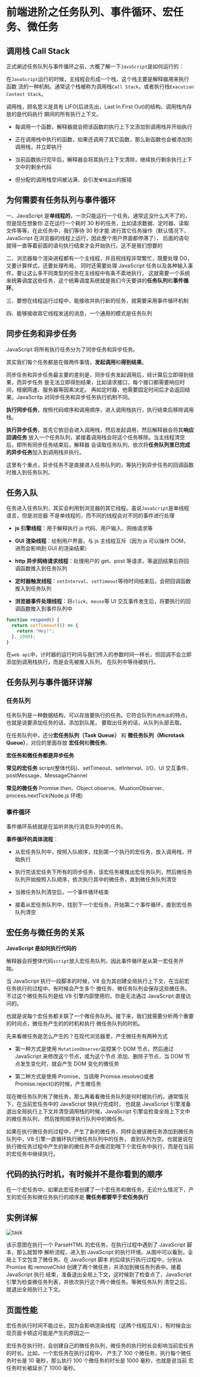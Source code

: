 # 前端进阶之任务队列、事件循环、宏任务、微任务

## 调用栈 Call Stack

正式阐述任务队列与事件循环之前，大概了解一下`JavaScript`是如何运行的：

在`JavaScript`运行的时候，主线程会形成一个栈，这个栈主要是解释器用来执行函数
流的一种机制。通常这个栈被称为调用栈`Call Stack`，或者执行栈`Exacution Context Stack`。

调用栈，顾名思义是具有 LIFO(后进先出，Last In First Out)的结构。调用栈内存放的是代码执行
期间的所有执行上下文。

- 每调用一个函数，解释器就会把该函数的执行上下文添加到调用栈并开始执行

- 正在调用栈中执行的函数，如果还调用了其它函数，那么新函数也会被添加到调用栈，并立即执行

- 当前函数执行完毕后，解释器会将其执行上下文清除，继续执行剩余执行上下文中的剩余代码

- 但分配的调用栈空间被沾满，会引发`堆栈溢出`的报错

## 为何需要有任务队列与事件循环

一、JavaScript 是**单线程的**，一次只能运行一个任务。通常这没什么大不了的，但是现在想象你
正在运行一个耗时 30 秒的任务，比如请求数据、定时器、读取文件等等。在此任务中，我们等待 30 秒才能
进行其它任务操作（默认情况下，JavaScript 在浏览器的线程上运行，因此整个用户界面都停滞了），
后面的语句就得一直等着前面的语句执行结束才会开始执行。这不是我们想要的

二、浏览器每个渲染进程都有一个主线程，并且祝线程非常繁忙，既要处理 DO，又要计算样式，还要处理布局，
同时还需要处理 JavaScript 任务以及各种输入事件。要让这么多不同类型的任务在主线程中有条不紊地执行，
这就需要一个系统来统筹调度这些任务，这个统筹调度系统就是我们今天要讲的**任务队列**和**事件循环**。

三、要想在线程运行过程中，能接收并执行新的任务，就需要采用事件循环机制

四、能够接收其它线程发送的消息，一个通用的模式是任务队列

## 同步任务和异步任务

JavaScript 将所有执行任务分为了同步任务和异步任务。

其实我们每个任务都是在做两件事情，**发起调用**和**得到结果**。

同步任务和异步任务最主要的差别是，同步任务发起调用后，经计算后立即得到结果，而异步任务
是无法立即得到结果，比如请求接口，每个接口都需要响应时间，根据网速、服务器等因素决定。
再如定时器，他需要固定时间后才会返回结果。JavaScritp 对同步任务和异步任务执行机制不同。

**执行同步任务**，按照代码顺序和调用顺序，进入调用栈执行，执行结束后移除调用栈。

**执行异步任务**，首先它依旧会进入调用栈，然后发起调用，然后解释器会将其**响应回调任务**
放入一个任务队列，紧接着调用栈会将这个任务移除。当主线程清空后，即所有同步任务结束后，解释器
会读取任务队列，依次将**任务队列里已完成的异步任务**加入到调用栈并执行。

这里有个重点，异步任务不是直接进入任务队列的，等执行到异步任务的回调函数时推入到任务队列。

## 任务入队

任务进入任务队列，其实会利用到浏览器的其它线程。虽说`JavaScript`是单线程语言，但是浏览器
不是单线程的，而不同的线程会对不同的事件进行处理

- **js 引擎线程**：用于解释执行 js 代码、用户输入、网络请求等

- **GUI 渲染线程**：绘制用户界面，与 js 主线程互斥（因为 js 可以操作 DOM，进而会影响到 GUI 的渲染结果）

- **http 异步网络请求线程**：处理用户的 get、post 等请求，等返回结果后将回调函数推入到任务队列

- **定时器触发线程**：`setInterval`、`setTimeout`等待时间结束后，会把回调函数推入到任务队列

- **浏览器事件处理线程**：将`click`、`mouse`等 UI 交互事件发生后，将要执行的回调函数推入到事件队列中

```js
function respond() {
  return setTimeout(() => {
    return "Hey!";
  }, 1000);
}
```

在`web api`中，计时器的运行时间与我们传入的参数时间一样长，但回调不会立即添加到调用栈执行，而是会先被推入队列，
在队列中等待被执行。

## 任务队列与事件循环详解

### 任务队列

任务队列是一种数据结构，可以存放要执行的任务。它符合队列`先进先出`的特点，也就是说要添加任务的话，添加到队尾，
要取出任务的话，从队列头部去取。

在任务队列中，还分**宏任务队列（Task Queue）** 和 **微任务队列（Microtask Queue）**，对应的里面存放
**宏任何**和**微任务**。

**宏任务和微任务都是异步任务**

**常见的宏任务**
script(整体代码)、setTimeout、setInterval、I/O、UI 交互事件、postMessage、MessageChannel

**常见的微任务**
Promise.then、Object.observe、MuationObserver、process.nextTick(Node.js 环境)

### 事件循环

事件循环系统就是在监听并执行消息队列中的任务。

**事件循环的具体流程**：

- 从宏任务队列中，按照入队顺序，找到第一个执行的宏任务，放入调用栈，开始执行

- 执行完该宏任务下所有的同步任务，该宏任务被推出宏任务队列，然后微任务队列开始按照入队顺序，依次执行其中的微任务，直到微任务队列清空

- 当微任务队列清空后，一个事件循环结束

- 接着从宏任务队列中，找到下一个宏任务，开始第二个事件循环，直到宏任务队列清空

## 宏任务与微任务的关系

**JavaScript 是如何执行代码的**

解释器会将整体代码`script`放入宏任务队列，因此事件循环是从第一宏任务开始。

当 JavaScript 执行一段脚本的时候，V8 会为其创建全局执行上下文，在当前宏任务执行的过程中，有时候会产生多个
微任务，微任务队列会保存这些微任务。不过这个微任务队列是给 V8 引擎内部使用的，你是无法通过 JavaScript 直接访问的。

也就是说每个宏任务都关联了一个微任务队列。接下来，我们就需要分析两个重要的时间点，微任务产生的的时机和执行
微任务队列的时机。

先来看微任务是怎么产生的？在现代浏览器里，产生微任务有两种方式

- 第一种方式是使用 `MutationObserver`监控某个 DOM 节点，然后通过 JavaScript 来修改这个节点，或为这个节点
  添加、删除子节点，当 DOM 节点发生变化时，就会产生 DOM 变化的微任务

- 第二种方式是使用 Promise，当调用 Promise.resolve()或者 Promise.reject()的时候，产生微任务

现在微任务队列有了微任务，那么再看看微任务队列是何时被执行的。通常情况下，在当前宏任务中的 JavaScript 快执行完成时，
也就是 JavaScript 引擎准备退出全局执行上下文并清空调用栈的时候，JavaScript 引擎会检查全局上下文中的微任务队列，
然后按照顺序执行队列中的微任务。

如果在执行微任务的过程中，产生了新的微任务，同样会被该微任务添加到微任务队列中，V8 引擎一直循环执行微任务队列中的任务，
直到队列为空。也就是说在执行微任务过程中产生的新的微任务不会推迟到哦下个宏任务中执行，而是在当前的宏任务中继续执行。

## 代码的执行时机，有时候并不是你看到的顺序

在一个宏任务中，如果此宏任务创建了一个宏任务和微任务，无论什么情况下，产生的宏任务和微任务执行的顺序是
**微任务都要早于宏任务执行**

## 实例详解

![task](../static/img/task.jpg)

该示意图在执行一个 ParseHTML 的宏任务，在执行过程中遇到了 JavaScript 脚本，那么就暂停
解析流程，进入到 JavaScript 的执行环境。从图中可以看到，全局上下文包含了微任务。在 JavaScript 脚本
的后续执行执行过程中，分别从 Promise 和 removeChild 创建了两个微任务，并添加到微任务列表中。接着 JavaScript 执行
结束，准备退出全局上下文，这时候到了检查点了，JavaScript 引擎为检查微任务列表，并依次执行这个两个微任务。等微任务队列
清空之后，就退出全局执行上下文。

## 页面性能

宏任务执行时间不能过长，因为会影响渲染线程（这两个线程互斥），有时候会出现页面卡顿这可能是产生的原因之一

宏任务在执行时，会创建自己的微任务队列，微任务的执行时长会影响当前宏任务的时长。比如，一个宏任务在执行过程中，
产生了 100 个微任务，执行每个微任务时长是 10 毫秒，那么执行 100 个微任务的时长是 1000 毫秒，也就是说当前
宏任务时长被延长了 1000 毫秒。

